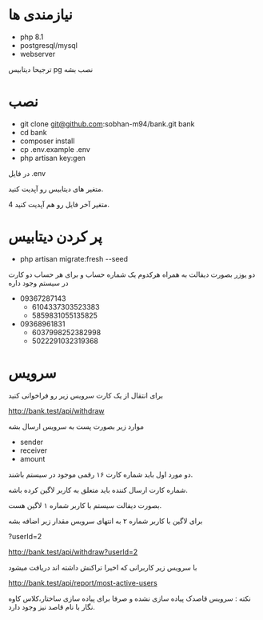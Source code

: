 # نیازمندی ها
- php 8.1
- postgresql/mysql
- webserver

ترجیحا دیتابیس pg نصب بشه

# نصب

- git clone git@github.com:sobhan-m94/bank.git bank
- cd bank
- composer install
- cp .env.example .env
- php artisan key:gen



در فایل .env

متغیر های دیتابیس رو آپدیت کنید.

4 متغیر آخر فایل رو هم آپدیت کنید.

# پر کردن دیتابیس

- php artisan migrate:fresh --seed

دو یوزر بصورت دیفالت به همراه هرکدوم یک شماره حساب و برای هر حساب دو کارت در سیستم وجود داره

- 09367287143
    - 6104337303523383
    - 5859831055135825
- 09368961831
    - 6037998252382998
    - 5022291032319368

# سرویس

برای انتقال از یک کارت سرویس زیر رو فراخوانی کنید

http://bank.test/api/withdraw

موارد زیر بصورت پست به سرویس ارسال بشه

- sender
- receiver
- amount

 دو مورد اول باید شماره کارت ۱۶ رقمی موجود در سیستم باشند.

 شماره کارت ارسال کننده باید متعلق به کاربر لاگین کرده باشه.
 
 بصورت دیفالت سیستم با کاربر شماره ۱ لاگین هست.
 
 برای لاگین با کاربر شماره ۲ به انتهای سرویس مقدار زیر اضافه بشه

 ?userId=2

 http://bank.test/api/withdraw?userId=2


با سرویس زیر کاربرانی که اخیرا تراکنش داشته اند دریافت میشود

http://bank.test/api/report/most-active-users

نکته : سرویس قاصدک پیاده سازی نشده و صرفا برای پیاده سازی ساختار،کلاس کاوه نگار با نام قاصد نیز وجود دارد.
